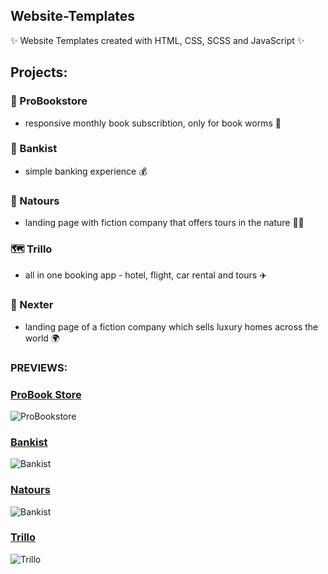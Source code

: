 ## Website-Templates
✨ Website Templates created with HTML, CSS, SCSS and JavaScript ✨

## Projects:
### 📒 ProBookstore 
- responsive monthly book subscribtion, only for book worms 🐛

### 🏦 Bankist 
- simple banking experience 💰

### 🍃 Natours 
- landing page with fiction company that offers tours in the nature 🚵‍♀️

### 🗺️ Trillo 
- all in one booking app - hotel, flight, car rental and tours ✈️

### 🏡 Nexter
- landing page of a fiction company which sells luxury homes across the world 🌍


### PREVIEWS:

### [ProBook Store](https://probookstore.netlify.app/?fbclid=IwAR3k1tm23SzkNAlUdE8k0DC6I5oHs06_pX8Vg5SNNx8OY6GABi8vCM793qI) 
 ![ProBookstore](https://i.imgur.com/PyiIzn1.png)


### [Bankist](https://bankist-template.netlify.app/)
![Bankist](https://i.imgur.com/ebJR65M.png)


### [Natours](https://natours-plamena.netlify.app/)
![Bankist](https://i.imgur.com/edBIVnd.png)


### [Trillo](https://trillo-plamena.netlify.app/)
![Trillo](https://i.imgur.com/t4sLUFk.png)
